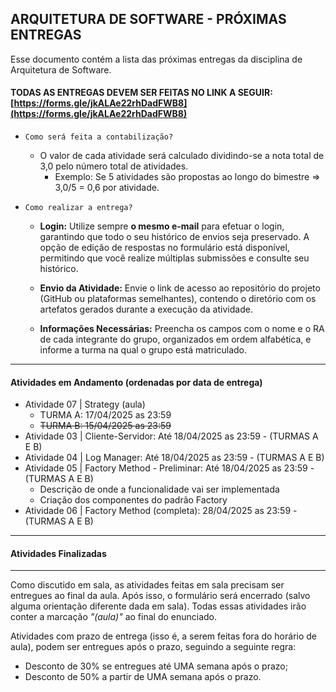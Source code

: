 ## ARQUITETURA DE SOFTWARE - PRÓXIMAS ENTREGAS

Esse documento contém a lista das próximas entregas da disciplina de Arquitetura de Software.

#### TODAS AS ENTREGAS DEVEM SER FEITAS NO LINK A SEGUIR: [https://forms.gle/jkALAe22rhDadFWB8](https://forms.gle/jkALAe22rhDadFWB8)

- `Como será feita a contabilização?`

    - O valor de cada atividade será calculado dividindo-se a nota total de 3,0 pelo número total de atividades.
        + Exemplo: Se 5 atividades são propostas ao longo do bimestre => 3,0/5 = 0,6 por atividade.

- `Como realizar a entrega?`
    + __Login:__ Utilize sempre **o mesmo e-mail** para efetuar o login, garantindo que todo o seu histórico de envios seja preservado. A opção de edição de respostas no formulário está disponível, permitindo que você realize múltiplas submissões e consulte seu histórico.

    + __Envio da Atividade:__ Envie o link de acesso ao repositório do projeto (GitHub ou plataformas semelhantes), contendo o diretório com os artefatos gerados durante a execução da atividade.

    + __Informações Necessárias:__ Preencha os campos com o nome e o RA de cada integrante do grupo, organizados em ordem alfabética, e informe a turma na qual o grupo está matriculado.
___
#### Atividades em Andamento (ordenadas por data de entrega)

- Atividade 07 | Strategy (aula) 
    + TURMA A: 17/04/2025 as 23:59
    + ~~TURMA B: 15/04/2025 as 23:59~~
- Atividade 03 | Cliente-Servidor: Até 18/04/2025 as 23:59 - (TURMAS A E B)
- Atividade 04 | Log Manager: Até 18/04/2025 as 23:59 - (TURMAS A E B)
- Atividade 05 | Factory Method - Preliminar: Até 18/04/2025 as 23:59 - (TURMAS A E B)
    + Descrição de onde a funcionalidade vai ser implementada
    + Criação dos componentes do padrão Factory
- Atividade 06 | Factory Method (completa): 28/04/2025 as 23:59 - (TURMAS A E B)
___
#### Atividades Finalizadas

___

Como discutido em sala, as atividades feitas em sala precisam ser entregues ao final da aula. Após isso, o formulário será encerrado (salvo alguma orientação diferente dada em sala). Todas essas atividades irão conter a marcação *"(aula)"* ao final do enunciado.

Atividades com prazo de entrega (isso é, a serem feitas fora do horário de aula), podem ser entregues após o prazo, seguindo a seguinte regra:
- Desconto de 30% se entregues até UMA semana após o prazo;
- Desconto de 50% a partir de UMA semana após o prazo. 